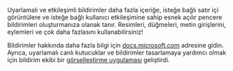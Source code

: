 ﻿Uyarlamalı ve etkileşimli bildirimler daha fazla içeriğe, isteğe bağlı satır içi görüntülere ve isteğe bağlı kullanıcı etkileşimine sahip esnek açılır pencere bildirimleri oluşturmanıza olanak tanır. Resimleri, düğmeleri, metin girişlerini, eylemleri ve çok daha fazlasını kullanabilirsiniz!

Bildirimler hakkında daha fazla bilgi için [docs.microsoft.com](https://docs.microsoft.com/en-us/windows/uwp/controls-and-patterns/tiles-and-notifications-adaptive-interactive-toasts) adresine gidin. Ayrıca, uyarlamalı canlı kutucuklar ve bildirimler tasarlamaya yardımcı olmak için bildirim ekibi bir [görselleştirme uygulaması](https://docs.microsoft.com/en-us/windows/uwp/controls-and-patterns/tiles-and-notifications-notifications-visualizer) geliştirdi.
